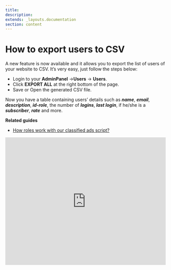 ```yaml
---
title:
description:
extends: _layouts.documentation
section: content
---
```


# How to export users to CSV

A new feature is now available and it allows you to export the list of users of your website to CSV. It’s very easy, just follow the  steps below:

- Login to your  **AdminPanel** ->**Users**  ->  **Users**.
- Click  **EXPORT ALL**  at the right bottom of the page.
- Save or Open the generated CSV file.

Now you have a table containing users’ details such as  **_name_**,  **_email_**,  **_description_**,  **_id-role_**, the number of **_logins_**,  **_last login_**, if he/she is a  **_subscriber_**,  **_rate_**  and more.

**Related guides**
  * [How roles work with our classified ads script?](/docs/users-how-do-roles-work)
  
  
<iframe width="100%" height="400px" src="https://www.youtube.com/embed/4zrqV44pKEE" title="Yclas video" frameborder="0" allow="accelerometer; autoplay; clipboard-write; encrypted-media; gyroscope; picture-in-picture" allowfullscreen></iframe>
 
  
